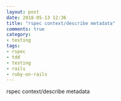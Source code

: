 ```yaml
---
layout: post
date: 2018-05-13 12:36
title: "rspec context/describe metadata"
comments: true
category: 
- testing
tags:
- rspec
- tdd
- testing
- rails
- ruby-on-rails
---
```


rspec context/describe metadata
